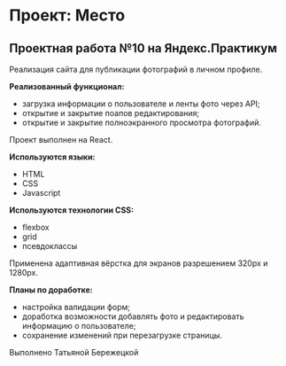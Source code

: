 # Проект: Место

## Проектная работа №10 на Яндекс.Практикум
Реализация сайта для публикации фотографий в личном профиле.

**Реализованный функционал:**
* загрузка информации о пользователе и ленты фото через API;
* открытие и закрытие поапов редактирования;
* открытие и закрытие полноэкранного просмотра фотографий.

Проект выполнен на React.

**Используются языки:**
* HTML
* CSS 
* Javascript

**Используются технологии CSS:**
* flexbox
* grid
* псевдоклассы

Применена адаптивная вёрстка для экранов разрешением 320px и 1280px. 

**Планы по доработке:**
* настройка валидации форм;
* доработка возможности добавлять фото и редактировать информацию о пользователе;
* сохранение изменений при перезагрузке страницы.

Выполнено Татьяной Бережецкой